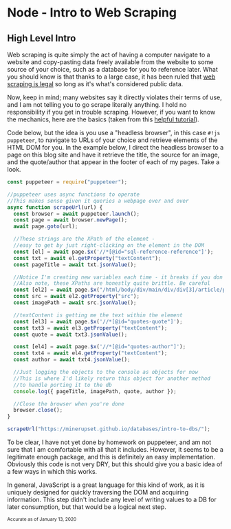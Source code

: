 # Node - Intro to Web Scraping

## High Level Intro
Web scraping is quite simply the act of having a computer navigate to a website and copy-pasting data freely available from the website to some source of your choice, such as a database for you to reference later. What you should know is that thanks to a large case, it has been ruled that <a href='https://www.eff.org/deeplinks/2019/09/victory-ruling-hiq-v-linkedin-protects-scraping-public-data' target='_blank'>web scraping is legal</a> so long as it's what's considered public data.

Now, keep in mind; many websites say it directly violates their terms of use, and I am not telling you to go scrape literally anything. I hold no responsibility if you get in trouble scraping. However, if you want to know the mechanics, here are the basics (taken from this <a href=' https://www.youtube.com/watch?v=TzZ3YOUhCxo' target='_blank'>helpful tutorial</a>).

Code below, but the idea is you use a "headless browser", in this case `#!js puppeteer`, to navigate to URLs of your choice and retrieve elements of the HTML DOM for you. In the example below, I direct the headless browser to a page on this blog site and have it retrieve the title, the source for an image, and the quote/author that appear in the footer of each of my pages. Take a look.

```js
const puppeteer = require("puppeteer");

//puppeteer uses async functions to operate
//This makes sense given it queries a webpage over and over
async function scrapeUrl(url) {
  const browser = await puppeteer.launch();
  const page = await browser.newPage();
  await page.goto(url);

  //These strings are the XPath of the element -
  //easy to get by just right-clicking on the element in the DOM
  const [el] = await page.$x('//*[@id="sql-reference-reference"]');
  const txt = await el.getProperty("textContent");
  const pageTitle = await txt.jsonValue();

  //Notice I'm creating new variables each time - it breaks if you don't
  //Also note, these XPaths are honestly quite brittle. Be careful
  const [el2] = await page.$x("/html/body/div/main/div/div[3]/article/p[4]/a/img");
  const src = await el2.getProperty("src");
  const imagePath = await src.jsonValue();

  //textContent is getting me the text within the element
  const [el3] = await page.$x('//*[@id="quotes-quote"]');
  const txt3 = await el3.getProperty("textContent");
  const quote = await txt3.jsonValue();

  const [el4] = await page.$x('//*[@id="quotes-author"]');
  const txt4 = await el4.getProperty("textContent");
  const author = await txt4.jsonValue();

  //Just logging the objects to the console as objects for now
  //This is where I'd likely return this object for another method
  //to handle porting it to the db
  console.log({ pageTitle, imagePath, quote, author });

  //Close the browser when you're done
  browser.close();
}

scrapeUrl("https://minerupset.github.io/databases/intro-to-dbs/");
```

To be clear, I have not yet done by homework on puppeteer, and am not sure that I am comfortable with all that it includes. However, it seems to be a legitimate enough package, and this is definitely an easy implementation. Obviously this code is not very DRY, but this should give you a basic idea of a few ways in which this works.

In general, JavaScript is a great language for this kind of work, as it is uniquely designed for quickly traversing the DOM and acquiring information. This step didn't include any level of writing values to a DB for later consumption, but that would be a logical next step.

<span style='font-size: 0.75em'>Accurate as of January 13, 2020</span>